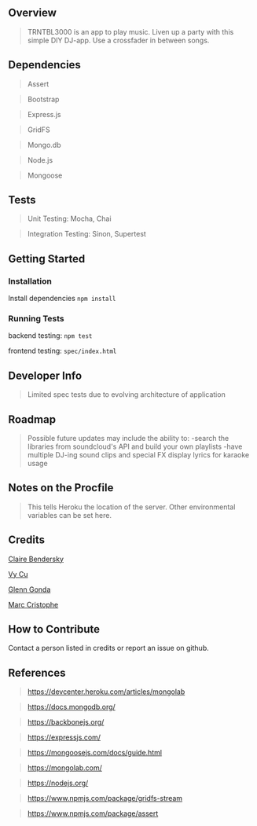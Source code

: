 

## Overview ##
> TRNTBL3000 is an app to play music. Liven up a party with this simple DIY DJ-app. Use a crossfader in between songs. 

## Dependencies ##
> Assert

> Bootstrap

> Express.js

> GridFS

> Mongo.db

> Node.js 

> Mongoose

## Tests ##
> Unit Testing: Mocha, Chai

> Integration Testing: Sinon, Supertest

## Getting Started

### Installation
Install dependencies `npm install `
### Running Tests

backend testing: 
`npm test`

frontend testing:
`spec/index.html`

## Developer Info ##
> Limited spec tests due to evolving architecture of application

## Roadmap ##
> Possible future updates may include the ability to:
	-search the libraries from soundcloud's API and build your own playlists
	-have multiple DJ-ing sound clips and special FX
	display lyrics for karaoke usage

## Notes on the Procfile ##
> This tells Heroku the location of the server. Other environmental variables can be set here.

## Credits ##
[Claire Bendersky](https://github.com/cdersky/)

[Vy Cu](https://github.com/veeweeherman/)

[Glenn Gonda](https://github.com/alohaglenn/)

[Marc Cristophe](https://github.com/fusupo/)

## How to Contribute ##
Contact a person listed in credits or report an issue on github.

## References ##

> https://devcenter.heroku.com/articles/mongolab

> https://docs.mongodb.org/

> https://backbonejs.org/

> https://expressjs.com/

> https://mongoosejs.com/docs/guide.html

> https://mongolab.com/

> https://nodejs.org/

> https://www.npmjs.com/package/gridfs-stream

> https://www.npmjs.com/package/assert
